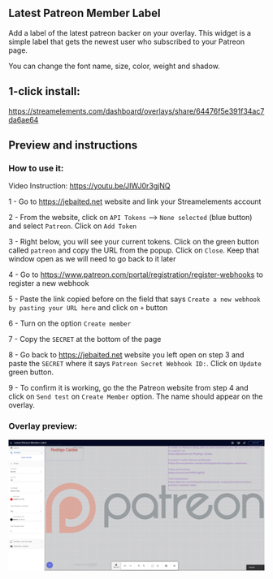 <h2 id="widget-name" class="widget-name">Latest Patreon Member Label</h2>
<p id="description" class="description">Add a label of the latest patreon backer on your overlay. This widget is a simple label that gets the newest user who subscribed to your Patreon page.</p>
<p>You can change the font name, size, color, weight and shadow.</p>
<h2>1-click install:</h2>
<p><a href="https://streamelements.com/dashboard/overlays/share/64476f5e391f34ac7da6ae64">https://streamelements.com/dashboard/overlays/share/64476f5e391f34ac7da6ae64</a> </p>
<h2>Preview and instructions</h2>
<h3>How to use it:</h3>
<p>Video Instruction: <a href="https://youtu.be/JIWJ0r3gjNQ">https://youtu.be/JIWJ0r3gjNQ</a></p>
<p>1 - Go to <a href="https://jebaited.net">https://jebaited.net</a> website and link your Streamelements account</p>
<p>2 - From the website, click on <code>API Tokens</code> --&gt; <code>None selected</code> (blue button) and select <code>Patreon</code>. Click on <code>Add Token</code></p>
<p>3 - Right below, you will see your current tokens. Click on the green button called <code>patreon</code> and copy the URL from the popup. Click on <code>Close</code>. Keep that window open as we will need to go back to it later</p>
<p>4 - Go to <a href="https://www.patreon.com/portal/registration/register-webhooks">https://www.patreon.com/portal/registration/register-webhooks</a> to register a new webhook</p>
<p>5 - Paste the link copied before on the field that says <code>Create a new webhook by pasting your URL here</code> and click on <code>+</code> button</p>
<p>6 - Turn on the option <code>Create member</code></p>
<p>7 - Copy the <code>SECRET</code> at the bottom of the page</p>
<p>8 - Go back to <a href="https://jebaited.net">https://jebaited.net</a> website you left open on step 3 and paste the <code>SECRET</code> where it says <code>Patreon Secret Webhook ID:</code>. Click on <code>Update</code> green button.</p>
<p>9 - To confirm it is working, go the the Patreon website from step 4 and click on <code>Send test</code> on <code>Create Member</code> option. The name should appear on the overlay.</p>
<h3>Overlay preview:</h3>
<p><img src="https://raw.githubusercontent.com/c4ldas/streamelements-widgets/main/latest-patreon-member-label/widget.png" alt="Overlay Preview"></p>
